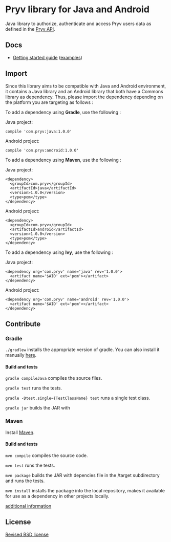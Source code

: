 # Pryv library for Java and Android

Java library to authorize, authenticate and access Pryv users data as defined in the [Pryv API](http://api.pryv.com/).

## Docs

- [Getting started guide](http://pryv.github.io/getting-started/java/) ([examples](http://pryv.github.io/getting-started/java#Examples))

## Import

Since this library aims to be compatible with Java and Android environment, it contains a Java library and an Android library that both have a Commons library as dependency. Thus, please import the dependency depending on the platform you are targeting as follows :

To add a dependency using **Gradle**, use the following :

Java project:
```
compile 'com.pryv:java:1.0.0'
```

Android project:
```
compile 'com.pryv:android:1.0.0'
```

To add a dependency using **Maven**, use the following :

Java project:
```
<dependency>
  <groupId>com.pryv</groupId>
  <artifactId>java</artifactId>
  <version>1.0.0</version>
  <type>pom</type>
</dependency>
```

Android project:
```
<dependency>
  <groupId>com.pryv</groupId>
  <artifactId>android</artifactId>
  <version>1.0.0</version>
  <type>pom</type>
</dependency>
```

To add a dependency using **Ivy**, use the following :

Java project:
```
<dependency org='com.pryv' name='java' rev='1.0.0'>
  <artifact name='$AID' ext='pom'></artifact>
</dependency>
```

Android project:
```
<dependency org='com.pryv' name='android' rev='1.0.0'>
  <artifact name='$AID' ext='pom'></artifact>
</dependency>
```

## Contribute

### Gradle

`./gradlew` installs the appropriate version of gradle. You can also install it manually [here](https://docs.gradle.org/current/userguide/installation.html).

#### Build and tests

`gradle compileJava` compiles the source files.

`gradle test` runs the tests.

`gradle -Dtest.single={TestClassName} test` runs a single test class.

`gradle jar` builds the JAR with

### Maven

Install [Maven](http://books.sonatype.com/mvnref-book/reference/installation-sect-maven-install.html).

#### Build and tests

`mvn compile` compiles the source code.

`mvn test` runs the tests.

`mvn package` builds the JAR with depencies file in the /target subdirectory and runs the tests.

`mvn install` installs the package into the local repository, makes it available for use as a dependency in other projects locally.

[additional information](http://maven.apache.org/guides/getting-started/maven-in-five-minutes.html)

## License

[Revised BSD license](https://github.com/pryv/documents/blob/master/license-bsd-revised.md)
